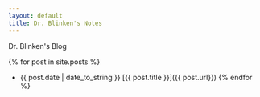 ```yaml
---
layout: default
title: Dr. Blinken's Notes
---
```



Dr. Blinken's Blog


{% for post in site.posts %}
 *   {{ post.date | date_to_string }} [{{ post.title }}]({{ post.url}})
{% endfor %}

